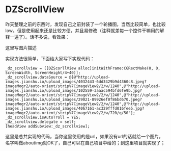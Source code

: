 # DZScrollView
昨天整理之前的东西时，发现自己之前封装了一个轮播图，当然比较简单，也比较low。但是使用起来还是比较方便，并且易修改（注释就差每一个控件干嘛用的解释一遍了）。话不多说，看效果：

这里写图片描述

实现方法很简单，下面给大家写下实现代码：

    _dz_scrollview = [[DZScorllView alloc]initWithFrame:CGRectMake(0, 0, ScreenWidth, ScreenHeight/4+40)];
    _dz_scrollview.dataSource = @[@"http://upload-images.jianshu.io/upload_images/4032443-6dd3429b9d4360c8.jpeg?imageMogr2/auto-orient/strip%7CimageView2/2/w/1240",@"http://upload-images.jianshu.io/upload_images/102559-3aaac594bfd6fe9b.jpg?imageMogr2/auto-orient/strip%7CimageView2/2/w/1240",@"http://upload-images.jianshu.io/upload_images/29021-89926ef0f86bd670.jpeg?imageMogr2/auto-orient/strip%7CimageView2/2/w/1240",@"http://upload-images.jianshu.io/upload_images/4067161-ac329fffd016fee5.jpg?imageMogr2/auto-orient/strip%7CimageView2/2/w/720/q/50"];
    _dz_scrollview.isAutoTroll = YES;
    _dz_scrollview.delegate = self;
    [headView addSubview:_dz_scrollview];
这里是总共实现的代码，当你这里使用的是url，如果没有url的话就给一个图片，名字叫做aboutimg就OK了，自己可以在自己项目中给的；到这里项目就实现了；
